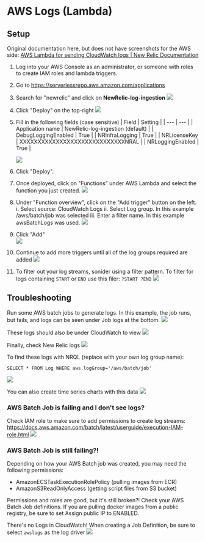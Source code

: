 # AWS Logs (Lambda)

## Setup
Original documentation here, but does not have screenshots for the AWS side:
[AWS Lambda for sending CloudWatch logs | New Relic Documentation](https://docs.newrelic.com/docs/logs/forward-logs/aws-lambda-sending-cloudwatch-logs/)

1. Log into your AWS Console as an administrator, or someone with roles to create IAM roles and lambda triggers.
2. Go to https://serverlessrepo.aws.amazon.com/applications
3. Search for "newrelic" and click on **NewRelic-log-ingestion**
   ![](aws-logs-lambda/aws-batch_01.png)

4. Click "Deploy" on the top-right
   ![](aws-logs-lambda/aws-batch_02.png)

5. Fill in the following fields (case sensitive)
    | Field | Setting |
    | --- | --- |
    | Application name | NewRelic-log-ingestion (default) |
    | DebugLoggingEnabled | True |
    | NRInfraLogging | True |
    | NRLicenseKey | XXXXXXXXXXXXXXXXXXXXXXXXXXXXXNRAL |
    | NRLoggingEnabled | True |
   
   ![](aws-logs-lambda/aws-batch_03.png)



6. Click "Deploy".
7. Once deployed, click on "Functions" under AWS Lambda and select the function you just created.
   ![](aws-logs-lambda/aws-batch_04.png)


8. Under "Function overview", click on the "Add trigger" button on the left.
  i. Select source: CloudWatch Logs
  ii. Select Log group.  In this example /aws/batch/job was selected
  iii. Enter a filter name.  In this example awsBatchLogs was used.
    ![](aws-logs-lambda/aws-batch_05.png)

9. Click "Add"  
  ![](aws-logs-lambda/aws-batch_06.png)

10. Continue to add more triggers until all of the log groups required are added
    ![](aws-logs-lambda/aws-batch_07.png)

11. To filter out your log streams, sonider using a filter pattern.  To filter for logs containing `START` or `END` use this filer: `?START ?END`
    ![](aws-logs-lambda/aws-batch_15.png)

## Troubleshooting

Run some AWS batch jobs to generate logs.  In this example, the job runs, but fails, and logs can be seen under Job logs at the bottom.
![](aws-logs-lambda/aws-batch_08.png)

These logs should also be under CloudWatch to view
![](aws-logs-lambda/aws-batch_09.png)

Finally, check New Relic logs
![](aws-logs-lambda/aws-batch_10.png)

To find these logs with NRQL (replace with your own log group name):
```NRQL
SELECT * FROM Log WHERE aws.logGroup='/aws/batch/job'
```
![](aws-logs-lambda/aws-batch_11.png)

You can also create time series charts with this data
![](aws-logs-lambda/aws-batch_12.png)

### AWS Batch Job is failing and I don't see logs?
Check IAM role to make sure to add permissions to create log streams:
https://docs.aws.amazon.com/batch/latest/userguide/execution-IAM-role.html
![](aws-logs-lambda/aws-batch_13.png)


### AWS Batch Job is still failing?!  
Depending on how your AWS Batch job was created, you may need the following permissions:
* AmazonECSTaskExecutionRolePolicy (pulling images from ECR)
* AmazonS3ReadOnlyAccess (getting script files from S3 bucket)

Permissions and roles are good, but it's still broken?!
Check your AWS Batch Job definitions.  If you are pulling docker images from a public registry, be sure to set Assign public IP to ENABLED.


There's no Logs in CloudWatch!
When creating a Job Definition, be sure to select `awslogs` as the log driver
![](aws-logs-lambda/aws-batch_14.png)

